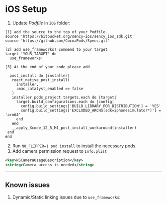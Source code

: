 # iOS Setup

1. Update *Podfile* in `iOS` folder:
```
[1] add the source to the top of your Podfile.
source 'https://bitbucket.org/sency-ios/sency_ios_sdk.git'
source 'https://github.com/CocoaPods/Specs.git'

[2] add use_frameworks! commend to your target
target 'YOUR_TARGET' do
  use_frameworks!
  
[3] At the end of your code please add 

  post_install do |installer|
   react_native_post_install(
     installer,
     :mac_catalyst_enabled => false
   )
   installer.pods_project.targets.each do |target|
     target.build_configurations.each do |config|
       config.build_settings['BUILD_LIBRARY_FOR_DISTRIBUTION'] = 'YES'
       config.build_settings['EXCLUDED_ARCHS[sdk=iphonesimulator*]'] = 'arm64'
     end
   end
   __apply_Xcode_12_5_M1_post_install_workaround(installer)
 end
end

```

2. Run `NO_FLIPPER=1 pod install` to install the necessary pods.
3. Add camera permission request to `Info.plist`
```Xml
<key>NSCameraUsageDescription</key>
<string>Camera access is needed</string>
```

----- 
## Known issues
1. Dynamic/Static linking issues due to `use_frameworks`:

